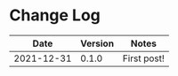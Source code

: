 # Change Log

| Date       | Version | Notes       |
| ---------- | ------- | ----------- |
| 2021-12-31 | 0.1.0   | First post! |
